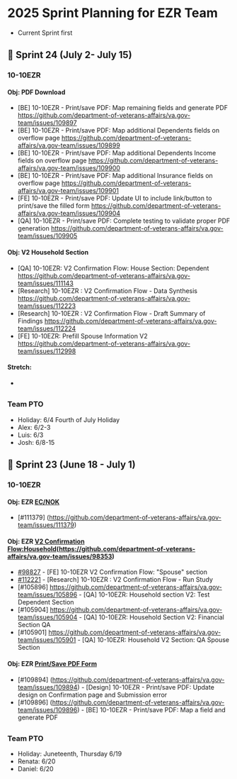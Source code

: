 # 2025 Sprint Planning for EZR Team
- Current Sprint first

## 📆 Sprint 24 (July 2- July 15)

### 10-10EZR

#### Obj: PDF Download 
- [BE] 10-10EZR - Print/save PDF: Map remaining fields and generate PDF	https://github.com/department-of-veterans-affairs/va.gov-team/issues/109897
- [BE] 10-10EZR - Print/save PDF: Map additional Dependents fields on overflow page	https://github.com/department-of-veterans-affairs/va.gov-team/issues/109899
- [BE] 10-10EZR - Print/save PDF: Map additional Dependents Income fields on overflow page	https://github.com/department-of-veterans-affairs/va.gov-team/issues/109900
- [BE] 10-10EZR - Print/save PDF: Map additional Insurance fields on overflow page	https://github.com/department-of-veterans-affairs/va.gov-team/issues/109901
- [FE] 10-10EZR - Print/save PDF: Update UI to include link/button to print/save the filled form	https://github.com/department-of-veterans-affairs/va.gov-team/issues/109904
- [QA] 10-10EZR - Print/save PDF: Complete testing to validate proper PDF generation	https://github.com/department-of-veterans-affairs/va.gov-team/issues/109905
#### Obj: V2 Household Section
- [QA] 10-10EZR:  V2 Confirmation Flow: House Section: Dependent	https://github.com/department-of-veterans-affairs/va.gov-team/issues/111143
- [Research] 10-10EZR : V2 Confirmation Flow - Data Synthesis	https://github.com/department-of-veterans-affairs/va.gov-team/issues/112223
- [Research] 10-10EZR : V2 Confirmation Flow - Draft Summary of Findings	https://github.com/department-of-veterans-affairs/va.gov-team/issues/112224
- [FE] 10-10EZR: Prefill Spouse Information V2	https://github.com/department-of-veterans-affairs/va.gov-team/issues/112998

#### Stretch: 
- 

##
### Team PTO
- Holiday: 6/4 Fourth of July Holiday
- Alex: 6/2-3
- Luis: 6/3
- Josh: 6/8-15
  
## 📆 Sprint 23 (June 18 - July 1)

### 10-10EZR

#### Obj: EZR [EC/NOK](https://github.com/department-of-veterans-affairs/va.gov-team/issues/75046)
- [#111379] (https://github.com/department-of-veterans-affairs/va.gov-team/issues/111379)

#### Obj: EZR [V2 Confirmation Flow:Household](https://github.com/department-of-veterans-affairs/va.gov-team/issues/105275)(https://github.com/department-of-veterans-affairs/va.gov-team/issues/98353)
- [#98827](https://github.com/department-of-veterans-affairs/va.gov-team/issues/98827) - [FE] 10-10EZR V2 Confirmation Flow: "Spouse" section
- [#112221](https://github.com/department-of-veterans-affairs/va.gov-team/issues/112221) - [Research] 10-10EZR : V2 Confirmation Flow - Run Study
- [#105896] https://github.com/department-of-veterans-affairs/va.gov-team/issues/105896 - [QA] 10-10EZR: Household section V2: Test Dependent Section
- [#105904] https://github.com/department-of-veterans-affairs/va.gov-team/issues/105904 - [QA] 10-10EZR: Household Section V2: Financial Section QA
- [#105901] https://github.com/department-of-veterans-affairs/va.gov-team/issues/105901 - [QA] 10-10EZR: Household V2 Section: QA Spouse Section

#### Obj: EZR [Print/Save PDF Form](https://github.com/department-of-veterans-affairs/va.gov-team/issues/109746)
- [#109894] (https://github.com/department-of-veterans-affairs/va.gov-team/issues/109894) - [Design] 10-10EZR - Print/save PDF: Update design on Confirmation page and Submission error
- [#109896] (https://github.com/department-of-veterans-affairs/va.gov-team/issues/109896) - [BE] 10-10EZR - Print/save PDF: Map a field and generate PDF

##
### Team PTO
- Holiday: Juneteenth, Thursday 6/19
- Renata: 6/20
- Daniel: 6/20
